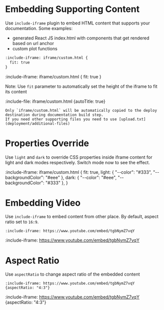 # Embedding Supporting Content

Use `include-iframe` plugin to embed HTML content that supports your documentation. Some examples:
* generated React JS index.html with components that get rendered based on url anchor
* custom plot functions

```markdown {highlight: "fit: true"}
:include-iframe: iframe/custom.html {
  fit: true
}
```

:include-iframe: iframe/custom.html {
  fit: true
}

Note: Use `fit` parameter to automatically set the height of the iframe to fit its content

:include-file: iframe/custom.html {autoTitle: true}

```attention-warning
Only `iframe/custom.html` will be automatically copied to the deploy destination during documentation build step. 
If you need other supporting files you need to use [upload.txt](deployment/additional-files)
```

# Properties Override

Use `light` and `dark` to override CSS properties inside iframe content for light and dark modes respectively.
Switch mode now to see the effect.

:include-iframe: iframe/custom.html {
  fit: true,
  light: { "--color": "#333", "--backgroundColor": "#eee" },
  dark: { "--color": "#eee", "--backgroundColor": "#333" },
}

# Embedding Video

Use `include-iframe` to embed content from other place. By default, aspect ratio set to `16:9`.

    :include-iframe: https://www.youtube.com/embed/tgbNymZ7vqY

:include-iframe: https://www.youtube.com/embed/tgbNymZ7vqY

# Aspect Ratio

Use `aspectRatio` to change aspect ratio of the embedded content

    :include-iframe: https://www.youtube.com/embed/tgbNymZ7vqY {aspectRatio: "4:3"}

:include-iframe: https://www.youtube.com/embed/tgbNymZ7vqY {aspectRatio: "4:3"}

